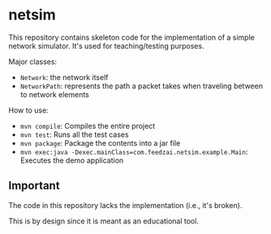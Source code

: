 # netsim

This repository contains skeleton code for the implementation of a simple network simulator. 
It's used for teaching/testing purposes.

Major classes:
  - ``Network``: the network itself
  - ``NetworkPath``: represents the path a packet takes when traveling between to network elements

How to use:
  - ``mvn compile``: Compiles the entire project
  - ``mvn test``: Runs all the test cases
  - ``mvn package``: Package the contents into a jar file
  - ``mvn exec:java -Dexec.mainClass=com.feedzai.netsim.example.Main``: Executes the demo application

## Important

The code in this repository lacks the implementation (i.e., it's broken). 

This is by design since it is meant as an educational tool.
